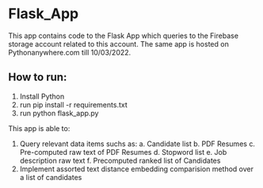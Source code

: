 # Flask_App

This app contains code to the Flask App which queries to the Firebase storage account related to this account.
The same app is hosted on Pythonanywhere.com till 10/03/2022.

## How to run:

1. Install Python 
2. run pip install -r requirements.txt
3. run python flask_app.py

This app is able to:

1. Query relevant data items suchs as:
  a. Candidate list
  b. PDF Resumes
  c. Pre-computed raw text of PDF Resumes
  d. Stopword list
  e. Job description raw text
  f. Precomputed ranked list of Candidates
2. Implement assorted text distance embedding comparision method over a list of candidates
